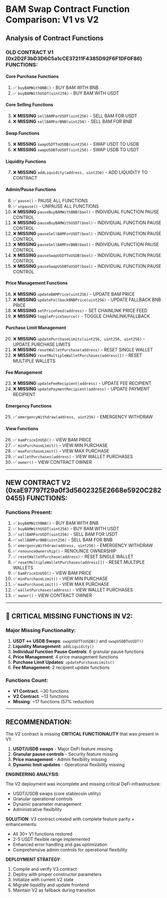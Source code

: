 # BAM Swap Contract Function Comparison: V1 vs V2

## Analysis of Contract Functions

### OLD CONTRACT V1 (0x2D2F3bD3D6C5a1cCE37211F4385D92F6F1DF0F86) FUNCTIONS:

#### Core Purchase Functions
1. ✅ `buyBAMWithBNB()` - BUY BAM WITH BNB
2. ✅ `buyBAMWithUSDT(uint256)` - BUY BAM WITH USDT

#### Core Selling Functions  
3. ❌ **MISSING** `sellBAMForUSDT(uint256)` - SELL BAM FOR USDT
4. ❌ **MISSING** `sellBAMForBNB(uint256)` - SELL BAM FOR BNB

#### Swap Functions
5. ❌ **MISSING** `swapUSDTToUSDB(uint256)` - SWAP USDT TO USDB
6. ❌ **MISSING** `swapUSDBToUSDT(uint256)` - SWAP USDB TO USDT

#### Liquidity Functions
7. ❌ **MISSING** `addLiquidity(address, uint256)` - ADD LIQUIDITY TO CONTRACT

#### Admin/Pause Functions
8. ✅ `pause()` - PAUSE ALL FUNCTIONS
9. ✅ `unpause()` - UNPAUSE ALL FUNCTIONS
10. ❌ **MISSING** `pauseBuyBAMWithBNB(bool)` - INDIVIDUAL FUNCTION PAUSE CONTROL
11. ❌ **MISSING** `pauseBuyBAMWithUSDT(bool)` - INDIVIDUAL FUNCTION PAUSE CONTROL
12. ❌ **MISSING** `pauseSellBAMForUSDT(bool)` - INDIVIDUAL FUNCTION PAUSE CONTROL
13. ❌ **MISSING** `pauseSellBAMForBNB(bool)` - INDIVIDUAL FUNCTION PAUSE CONTROL
14. ❌ **MISSING** `pauseSwapUSDTToUSDB(bool)` - INDIVIDUAL FUNCTION PAUSE CONTROL
15. ❌ **MISSING** `pauseSwapUSDBToUSDT(bool)` - INDIVIDUAL FUNCTION PAUSE CONTROL

#### Price Management Functions
16. ❌ **MISSING** `updateBAMPrice(uint256)` - UPDATE BAM PRICE
17. ❌ **MISSING** `updateFallbackBNBPrice(uint256)` - UPDATE FALLBACK BNB PRICE
18. ❌ **MISSING** `setPriceFeed(address)` - SET CHAINLINK PRICE FEED
19. ❌ **MISSING** `togglePriceSource()` - TOGGLE CHAINLINK/FALLBACK

#### Purchase Limit Management
20. ❌ **MISSING** `updatePurchaseLimits(uint256, uint256, uint256)` - UPDATE PURCHASE LIMITS
21. ❌ **MISSING** `resetWalletPurchase(address)` - RESET SINGLE WALLET
22. ❌ **MISSING** `resetMultipleWalletPurchases(address[])` - RESET MULTIPLE WALLETS

#### Fee Management
23. ❌ **MISSING** `updateFeeRecipient(address)` - UPDATE FEE RECIPIENT
24. ❌ **MISSING** `updatePaymentRecipient(address)` - UPDATE PAYMENT RECIPIENT

#### Emergency Functions
25. ✅ `emergencyWithdraw(address, uint256)` - EMERGENCY WITHDRAW

#### View Functions
26. ✅ `bamPriceInUSD()` - VIEW BAM PRICE
27. ✅ `minPurchaseLimit()` - VIEW MIN PURCHASE
28. ✅ `maxPurchaseLimit()` - VIEW MAX PURCHASE  
29. ✅ `walletPurchases(address)` - VIEW WALLET PURCHASES
30. ✅ `owner()` - VIEW CONTRACT OWNER

---

## NEW CONTRACT V2 (0xaE97797f29a0f3d5602325E2668e5920C2820455) FUNCTIONS:

### Functions Present:
1. ✅ `buyBAMWithBNB()` - BUY BAM WITH BNB
2. ✅ `buyBAMWithUSDT(uint256)` - BUY BAM WITH USDT
3. ✅ `sellBAMForUSDT(uint256)` - SELL BAM FOR USDT
4. ✅ `sellBAMForBNB(uint256)` - SELL BAM FOR BNB
5. ✅ `emergencyWithdraw(address, uint256)` - EMERGENCY WITHDRAW
6. ✅ `renounceOwnership()` - RENOUNCE OWNERSHIP
7. ✅ `resetWalletPurchase(address)` - RESET SINGLE WALLET
8. ✅ `resetMultipleWalletPurchases(address[])` - RESET MULTIPLE WALLETS
9. ✅ `bamPriceInUSD()` - VIEW BAM PRICE
10. ✅ `minPurchaseLimit()` - VIEW MIN PURCHASE
11. ✅ `maxPurchaseLimit()` - VIEW MAX PURCHASE
12. ✅ `walletPurchases(address)` - VIEW WALLET PURCHASES
13. ✅ `owner()` - VIEW CONTRACT OWNER

---

## 🚨 CRITICAL MISSING FUNCTIONS IN V2:

### Major Missing Functionality:
1. **USDT ↔ USDB Swaps**: `swapUSDTToUSDB()` and `swapUSDBToUSDT()`
2. **Liquidity Management**: `addLiquidity()` 
3. **Individual Function Pause Controls**: 6 granular pause functions
4. **Price Management**: 4 price management functions
5. **Purchase Limit Updates**: `updatePurchaseLimits()`
6. **Fee Management**: 2 recipient update functions

### Functions Count:
- **V1 Contract**: ~30 functions
- **V2 Contract**: ~13 functions
- **Missing**: ~17 functions (57% reduction)

---

## RECOMMENDATION:

The V2 contract is missing **CRITICAL FUNCTIONALITY** that was present in V1:

1. **USDT/USDB swaps** - Major DeFi feature missing
2. **Granular pause controls** - Security feature missing  
3. **Price management** - Admin flexibility missing
4. **Dynamic limit updates** - Operational flexibility missing

**ENGINEERING ANALYSIS**: 

The V2 deployment was incomplete and missing critical DeFi infrastructure:
- USDT/USDB swaps (core stablecoin utility)
- Granular operational controls
- Dynamic parameter management
- Administrative flexibility

**SOLUTION**: V3 contract created with complete feature parity + enhancements:
- All 30+ V1 functions restored
- 2-5 USDT flexible range implemented
- Enhanced error handling and gas optimization
- Comprehensive admin controls for operational flexibility

**DEPLOYMENT STRATEGY**: 
1. Compile and verify V3 contract
2. Deploy with proper constructor parameters
3. Initialize with current V2 state
4. Migrate liquidity and update frontend
5. Maintain V2 as fallback during transition
